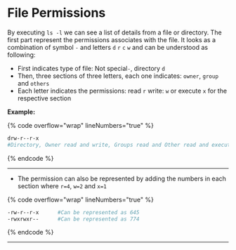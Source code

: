 # File Permissions

By executing `ls -l` we can see a list of details from a file or directory. The first part represent the permissions associates with the file. It looks as a combination of symbol `-` and letters `d` `r` `c` `w` and can be understood as following:

* First indicates type of file: Not special`-`, directory `d`
* Then, three sections of three letters, each one indicates: `owner`, `group` and `others`
* Each letter indicates the permissions: read `r` write: `w` or execute `x` for the respective section

**Example:**

{% code overflow="wrap" lineNumbers="true" %}
```bash
drw-r--r-x 
#Directory, Owner read and write, Groups read and Other read and execute
```
{% endcode %}

***

* The permission can also be represented by adding the numbers in each section where       `r=4`,  `w=2` and `x=1`

{% code overflow="wrap" lineNumbers="true" %}
```bash
-rw-r--r-x      #Can be represented as 645
-rwxrwxr--      #Can be represented as 774
```
{% endcode %}

***

